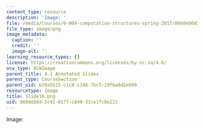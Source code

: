 ```yaml
---
content_type: resource
description: 'Image: '
file: /media/courses/6-004-computation-structures-spring-2017/860deb6d2c42017fc84931ce1fc8e221_Slide16.png
file_type: image/png
image_metadata:
  caption: ''
  credit: ''
  image-alt: ''
learning_resource_types: []
license: https://creativecommons.org/licenses/by-nc-sa/4.0/
ocw_type: OCWImage
parent_title: 4.1 Annotated Slides
parent_type: CourseSection
parent_uid: b39a5b15-c1c8-c348-7bc5-29f6a8d2e699
resourcetype: Image
title: Slide16.png
uid: 860deb6d-2c42-017f-c849-31ce1fc8e221
---
```

Image: 